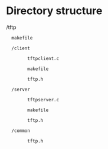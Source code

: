 # Directory structure

/tftp 
      
      makefile
      
      /client
    
            tftpclient.c
         
            makefile 
            
            tftp.h
         
      /server
    
            tftpserver.c
         
            makefile
            
            tftp.h
         
      /common
    
            tftp.h
   

